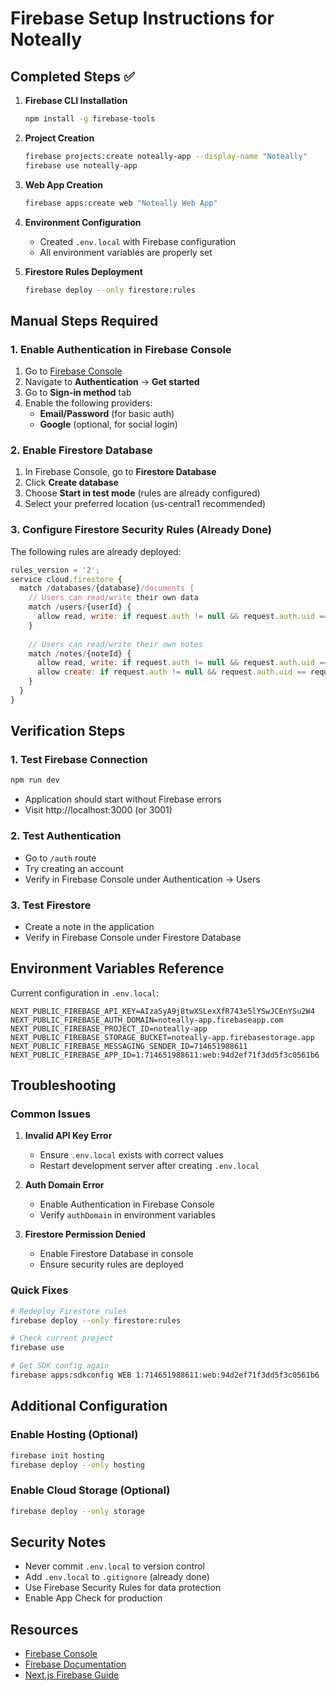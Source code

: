 # Firebase Setup Instructions for Noteally

## Completed Steps ✅

1. **Firebase CLI Installation**
   ```bash
   npm install -g firebase-tools
   ```

2. **Project Creation**
   ```bash
   firebase projects:create noteally-app --display-name "Noteally"
   firebase use noteally-app
   ```

3. **Web App Creation**
   ```bash
   firebase apps:create web "Noteally Web App"
   ```

4. **Environment Configuration**
   - Created `.env.local` with Firebase configuration
   - All environment variables are properly set

5. **Firestore Rules Deployment**
   ```bash
   firebase deploy --only firestore:rules
   ```

## Manual Steps Required

### 1. Enable Authentication in Firebase Console

1. Go to [Firebase Console](https://console.firebase.google.com/project/noteally-app/overview)
2. Navigate to **Authentication** → **Get started**
3. Go to **Sign-in method** tab
4. Enable the following providers:
   - **Email/Password** (for basic auth)
   - **Google** (optional, for social login)

### 2. Enable Firestore Database

1. In Firebase Console, go to **Firestore Database**
2. Click **Create database**
3. Choose **Start in test mode** (rules are already configured)
4. Select your preferred location (us-central1 recommended)

### 3. Configure Firestore Security Rules (Already Done)

The following rules are already deployed:
```javascript
rules_version = '2';
service cloud.firestore {
  match /databases/{database}/documents {
    // Users can read/write their own data
    match /users/{userId} {
      allow read, write: if request.auth != null && request.auth.uid == userId;
    }
    
    // Users can read/write their own notes
    match /notes/{noteId} {
      allow read, write: if request.auth != null && request.auth.uid == resource.data.userId;
      allow create: if request.auth != null && request.auth.uid == request.resource.data.userId;
    }
  }
}
```

## Verification Steps

### 1. Test Firebase Connection
```bash
npm run dev
```
- Application should start without Firebase errors
- Visit http://localhost:3000 (or 3001)

### 2. Test Authentication
- Go to `/auth` route
- Try creating an account
- Verify in Firebase Console under Authentication → Users

### 3. Test Firestore
- Create a note in the application
- Verify in Firebase Console under Firestore Database

## Environment Variables Reference

Current configuration in `.env.local`:
```
NEXT_PUBLIC_FIREBASE_API_KEY=AIzaSyA9j8twXSLexXfR743e5lYSwJCEnYSu2W4
NEXT_PUBLIC_FIREBASE_AUTH_DOMAIN=noteally-app.firebaseapp.com
NEXT_PUBLIC_FIREBASE_PROJECT_ID=noteally-app
NEXT_PUBLIC_FIREBASE_STORAGE_BUCKET=noteally-app.firebasestorage.app
NEXT_PUBLIC_FIREBASE_MESSAGING_SENDER_ID=714651988611
NEXT_PUBLIC_FIREBASE_APP_ID=1:714651988611:web:94d2ef71f3dd5f3c0561b6
```

## Troubleshooting

### Common Issues

1. **Invalid API Key Error**
   - Ensure `.env.local` exists with correct values
   - Restart development server after creating `.env.local`

2. **Auth Domain Error**
   - Enable Authentication in Firebase Console
   - Verify `authDomain` in environment variables

3. **Firestore Permission Denied**
   - Enable Firestore Database in console
   - Ensure security rules are deployed

### Quick Fixes

```bash
# Redeploy Firestore rules
firebase deploy --only firestore:rules

# Check current project
firebase use

# Get SDK config again
firebase apps:sdkconfig WEB 1:714651988611:web:94d2ef71f3dd5f3c0561b6
```

## Additional Configuration

### Enable Hosting (Optional)
```bash
firebase init hosting
firebase deploy --only hosting
```

### Enable Cloud Storage (Optional)
```bash
firebase deploy --only storage
```

## Security Notes

- Never commit `.env.local` to version control
- Add `.env.local` to `.gitignore` (already done)
- Use Firebase Security Rules for data protection
- Enable App Check for production

## Resources

- [Firebase Console](https://console.firebase.google.com/project/noteally-app)
- [Firebase Documentation](https://firebase.google.com/docs)
- [Next.js Firebase Guide](https://nextjs.org/docs/app/building-your-application/configuring/environment-variables)